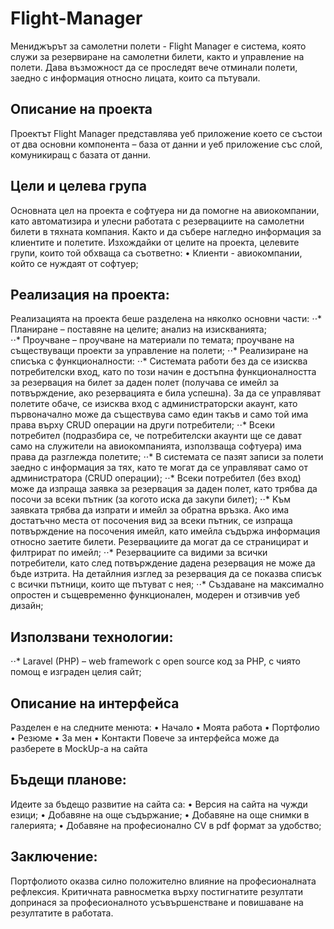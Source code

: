 # Flight-Manager
Мениджърът за самолетни полети - Flight Manager е система, която служи за резервиране на самолетни билети, както и управление на полети. Дава възможност да се проследят вече отминали полети, заедно с информация относно лицата, които са пътували. 

## Описание на проекта 
Проектът Flight Manager представлява уеб приложение което се състои от два основни компонента – база от данни и уеб приложение със слой, комуникиращ с базата от данни.  
## Цели и целева група 
Основната цел на проекта е софтуера ни да помогне на авиокомпании, като автоматизира и улесни работата с резервациите на самолетни билети в тяхната компания. Както и да събере нагледно информация за клиентите и полетите.
Изхождайки от целите на проекта, целевите групи, които той обхваща са съответно: 
•	Клиенти - авиокомпании, който се нуждаят от софтуер;

## Реализация на проекта: 
Реализацията на проекта беше разделена на няколко основни части: 
⋅⋅* Планиране – поставяне на целите; анализ на изискванията;  
⋅⋅* Проучване – проучване на материали по темата; проучване на съществуващи проекти за управление на полети; 
⋅⋅* Реализиране на списъка с функционалности:
  ⋅⋅* Системата работи без да се изисква потребителски вход, като по този начин е достъпна функционалността за резервация на билет за даден полет (получава се имейл за      потвърждение, ако резервацията е била успешна). За да се управляват полетите обаче, се изисква вход с администраторски акаунт, като първоначално може да 	            съществува само един такъв и само той има права върху CRUD операции на други потребители;
  ⋅⋅* Всеки потребител (подразбира се, че потребителски акаунти ще се дават само на служители на авиокомпанията, използваща софтуера) има права да разглежда полетите;
  ⋅⋅* В системата се пазят записи за полети заедно с информация за тях, като те могат да се управляват само от администратора (CRUD операции);
  ⋅⋅* Всеки потребител (без вход) може да изпраща заявка за резервация за даден полет, като трябва да посочи за всеки пътник (за когото иска да закупи билет);
  ⋅⋅* Kъм заявката трябва да изпрати и имейл за обратна връзка. Ако има достатъчно места от посочения вид за всеки пътник, се изпраща потвърждение на посочения имейл,        като имейла съдържа информация относно заетите билети. Резервациите да могат да се страницират и филтрират по имейл;
  ⋅⋅* Резервациите са видими за всички потребители, като след потвърждение дадена резервация не може да бъде изтрита. На детайлния изглед за резервация да се показва        списък с всички пътници, които ще пътуват с нея;
⋅⋅* Създаване на максимално опростен и същевременно функционален, модерен и отзивчив уеб дизайн; 

## Използвани технологии: 
⋅⋅* Laravel (PHP) – web framework с open source код за PHP, с чиято помощ е изграден целия сайт;

## Описание на интерфейса 
  
Разделен е на следните менюта: 
•	Начало
•	Моята работа 
•	Портфолио
•	Резюме
•	За мен
•	Контакти
	Повече за интерфейса може да разберете в MockUp-а на сайта  
 
## Бъдещи планове: 
Идеите за бъдещо развитие на сайта са: 
•	Версия на сайта на чужди езици; 
•	Добавяне на още съдържание; 
•	Добавяне на още снимки в галерията; 
•	Добавяне на професионално CV в pdf формат за удобство; 

## Заключение: 
Портфолиото оказва силно положително влияние на професионалната рефлексия. Критичната равносметка върху постигнатите резултати допринася за професионалното усъвършенстване и повишаване на резултатите в работата.  
